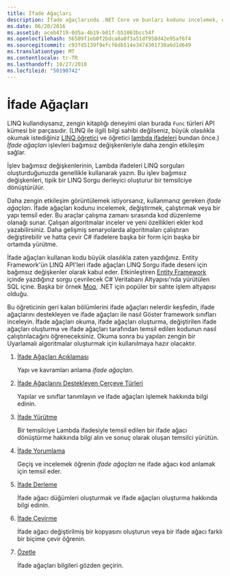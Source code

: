 ```yaml
---
title: İfade Ağaçları
description: İfade ağaçlarında .NET Core ve bunları kodunu incelemek, değiştirmek, çalıştırmak ve yapıları olarak temsil etmek üzere kullanma hakkında bilgi edinin.
ms.date: 06/20/2016
ms.assetid: aceb4719-0d5a-4b19-b01f-b51063bcc54f
ms.openlocfilehash: 56509f1eb0f2bdca8a8f3a51df958d42e95af6f4
ms.sourcegitcommit: c93fd5139f9efcf6db514e3474301738a6d1d649
ms.translationtype: MT
ms.contentlocale: tr-TR
ms.lasthandoff: 10/27/2018
ms.locfileid: "50190742"
---
```

# <a name="expression-trees"></a>İfade Ağaçları

LINQ kullandıysanız, zengin kitaplığı deneyimi olan burada `Func` türleri API kümesi bir parçasıdır. (LINQ ile ilgili bilgi sahibi değilseniz, büyük olasılıkla okumak istediğiniz [LINQ öğretici](linq/index.md) ve öğretici [lambda ifadeleri](lambda-expressions.md) bundan önce.) *İfade ağaçları* işlevleri bağımsız değişkenleriyle daha zengin etkileşim sağlar.

İşlev bağımsız değişkenlerinin, Lambda ifadeleri LINQ sorguları oluşturduğunuzda genellikle kullanarak yazın. Bu işlev bağımsız değişkenleri, tipik bir LINQ Sorgu derleyici oluşturur bir temsilciye dönüştürülür. 

Daha zengin etkileşim görüntülemek istiyorsanız, kullanmanız gereken *ifade ağaçları*.
İfade ağaçları kodunu incelemek, değiştirmek, çalıştırmak veya bir yapı temsil eder. Bu araçlar çalışma zamanı sırasında kod düzenleme olanağı sunar. Çalışan algoritmalar inceler ve yeni özellikleri ekler kod yazabilirsiniz. Daha gelişmiş senaryolarda algoritmaları çalıştıran değiştirebilir ve hatta çevir C# ifadelere başka bir form için başka bir ortamda yürütme.

İfade ağaçları kullanan kodu büyük olasılıkla zaten yazdığınız. Entity Framework'ün LINQ API'leri ifade ağaçları LINQ Sorgu ifade deseni için bağımsız değişkenler olarak kabul eder.
Etkinleştiren [Entity Framework](/ef/) içinde yazdığınız sorgu çevrilecek C# Veritabanı Altyapısı'nda yürütülen SQL içine. Başka bir örnek [Moq](https://github.com/Moq/moq), .NET için popüler bir sahte işlem altyapısı olduğu.

Bu öğreticinin geri kalan bölümlerini ifade ağaçları nelerdir keşfedin, ifade ağaçlarını destekleyen ve ifade ağaçları ile nasıl Göster framework sınıfları inceleyin. İfade ağaçları okuma, ifade ağaçları oluşturma, değiştirilen ifade ağaçları oluşturma ve ifade ağaçları tarafından temsil edilen kodunun nasıl çalıştırılacağını öğreneceksiniz. Okuma sonra bu yapıları zengin bir Uyarlamalı algoritmalar oluşturmak için kullanılmaya hazır olacaktır.

1. [İfade Ağaçları Açıklaması](expression-trees-explained.md)

    Yapı ve kavramları anlama *ifade ağaçları*.
    
2. [İfade Ağaçlarını Destekleyen Çerçeve Türleri](expression-classes.md)
    
    Yapılar ve sınıflar tanımlayın ve ifade ağaçları işlemek hakkında bilgi edinin.
    
3. [İfade Yürütme](expression-trees-execution.md)

    Bir temsilciye Lambda ifadesiyle temsil edilen bir ifade ağacı dönüştürme hakkında bilgi alın ve sonuç olarak oluşan temsilci yürütün.

4. [İfade Yorumlama](expression-trees-interpreting.md)

    Geçiş ve incelemek öğrenin *ifade ağaçları* ne ifade ağacı kod anlamak için temsil eder.

5. [İfade Derleme](expression-trees-building.md)

    İfade ağacı düğümleri oluşturmak ve ifade ağaçları oluşturma hakkında bilgi edinin.

6. [İfade Çevirme](expression-trees-translating.md)

    İfade ağacı değiştirilmiş bir kopyasını oluşturun veya bir ifade ağacı farklı bir biçime çevir öğrenin.

7. [Özetle](expression-trees-summary.md)

    İfade ağaçları bilgileri gözden geçirin.
    
